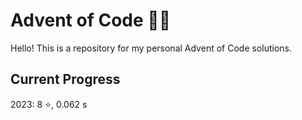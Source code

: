 # Advent of Code 🎄🎁

Hello! This is a repository for my personal Advent of Code solutions.

## Current Progress

2023: 8 ⭐️, 0.062 s
